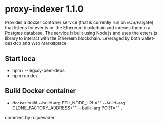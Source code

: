 # proxy-indexer 1.1.0
Provides a docker container service (that is currently run on ECS/Fargate) that listens for events on the Ethereum blockchain and indexes them in a Postgres database. The service is built using Node.js and uses the ethers.js library to interact with the Ethereum blockchain.
Leveraged by both wallet-desktop and Web Marketplace

## Start local

- npm i --legacy-peer-deps
- npm run dev

## Build Docker container
- docker build --build-arg ETH_NODE_URL="" --build-arg CLONE_FACTORY_ADDRESS="" --build-arg PORT="" .

comment by roguevader